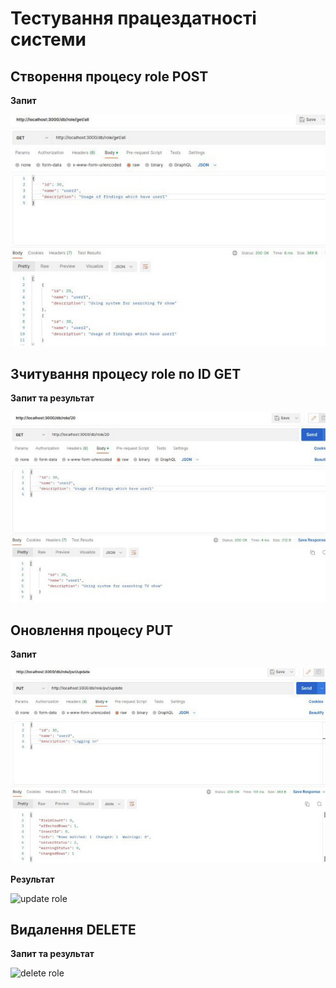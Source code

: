 # Тестування працездатності системи

## Створення процесу role POST

**Запит**

![creating role](./assets/get.jpg)

## Зчитування процесу role по ID GET

**Запит та результат**

![get role](./assets/get2.jpg)

## Оновлення процесу PUT

**Запит**

![update role](./assets/put.jpg)

**Результат**

![update role]()

## Видалення DELETE

**Запит та результат**

![delete role](./assets/delete.jpg)